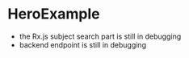 # HeroExample
- the Rx.js subject search part is still in debugging
- backend endpoint is still in debugging
